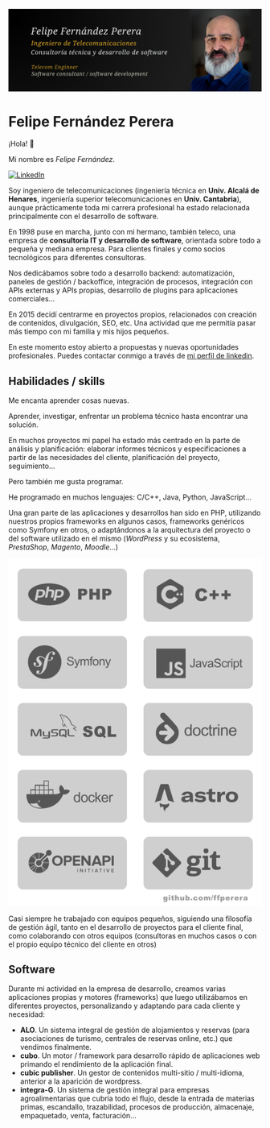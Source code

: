 ![Felipe Fernández](images/felipe-fernandez-perera-profile-github.jpg)


# Felipe Fernández Perera 

¡Hola! 👋

Mi nombre es *Felipe Fernández*. 

[![LinkedIn](https://img.shields.io/badge/linkedin-%230077B5.svg?style=for-the-badge&logo=linkedin&logoColor=white)](https://www.linkedin.com/in/felipefernandez/)

Soy ingeniero de telecomunicaciones (ingeniería técnica en **Univ. Alcalá de Henares**, ingeniería superior telecomunicaciones en **Univ. Cantabria**), aunque prácticamente toda mi carrera profesional ha estado relacionada principalmente con el desarrollo de software.   

En 1998 puse en marcha, junto con mi hermano, también teleco, una empresa de **consultoría IT y desarrollo de software**, orientada sobre todo a pequeña y mediana empresa. Para clientes finales y como socios tecnológicos para diferentes consultoras. 

Nos dedicábamos sobre todo a desarrollo backend: automatización, paneles de gestión / backoffice, integración de procesos, integración con APIs externas y APIs propias, desarrollo de plugins para aplicaciones comerciales...

En 2015 decidí centrarme en proyectos propios, relacionados con creación de contenidos, divulgación, SEO, etc. Una actividad que me permitía pasar más tiempo con mi familia y mis hijos pequeños.

En este momento estoy abierto a propuestas y nuevas oportunidades profesionales. Puedes contactar conmigo a través de [mi perfil de linkedin](https://www.linkedin.com/in/felipefernandez/).


## Habilidades / skills

Me encanta aprender cosas nuevas. 

Aprender, investigar, enfrentar un problema técnico hasta encontrar una solución.

En muchos proyectos mi papel ha estado más centrado en la parte de análisis y planificación: elaborar informes técnicos y especificaciones a partir de las necesidades del cliente, planificación del proyecto, seguimiento...

Pero también me gusta programar. 

He programado en muchos lenguajes: C/C++, Java, Python, JavaScript... 

Una gran parte de las aplicaciones y desarrollos han sido en PHP, utilizando nuestros propios frameworks en algunos casos, frameworks genéricos como Symfony en otros, o adaptándonos a la arquitectura del proyecto o del software utilizado en el mismo (*WordPress* y su ecosistema, *PrestaShop*, *Magento*, *Moodle*...)   

![tecnologías](images/software-technologies.png)

Casi siempre he trabajado con equipos pequeños, siguiendo una filosofía de gestión ágil, tanto en el desarrollo de proyectos para el cliente final, como colaborando con otros equipos (consultoras en muchos casos o con el propio equipo técnico del cliente en otros)

## Software

Durante mi actividad en la empresa de desarrollo, creamos varias aplicaciones propias y motores (frameworks) que luego utilizábamos en diferentes proyectos, personalizando y adaptando para cada cliente y necesidad: 

- **ALO**. Un sistema integral de gestión de alojamientos y reservas (para asociaciones de turismo, centrales de reservas online, etc.) que vendimos finalmente.
- **cubo**. Un motor / framework para desarrollo rápido de aplicaciones web primando el rendimiento de la aplicación final.
- **cubic publisher**. Un gestor de contenidos multi-sitio / multi-idioma, anterior a la aparición de wordpress.
- **integra-G**. Un sistema de gestión integral para empresas agroalimentarias que cubría todo el flujo, desde la entrada de materias primas, escandallo, trazabilidad, procesos de producción, almacenaje, empaquetado, venta, facturación... 


          

<!--
**ffperera/ffperera** is a ✨ _special_ ✨ repository because its `README.md` (this file) appears on your GitHub profile.

Here are some ideas to get you started:

- 🔭 I’m currently working on ...
- 🌱 I’m currently learning ...
- 👯 I’m looking to collaborate on ...
- 🤔 I’m looking for help with ...
- 💬 Ask me about ...
- 📫 How to reach me: ...
- 😄 Pronouns: ...
- ⚡ Fun fact: ...
-->
